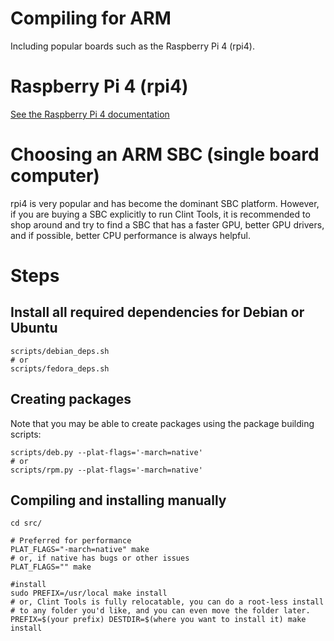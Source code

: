 # Compiling for ARM
Including popular boards such as the Raspberry Pi 4 (rpi4).

# Raspberry Pi 4 (rpi4)
[See the Raspberry Pi 4 documentation](./rpi4.md)

# Choosing an ARM SBC (single board computer)
rpi4 is very popular and has become the dominant SBC platform.  However, if you
are buying a SBC explicitly to run Clint Tools, it is recommended to shop around
and try to find a SBC that has a faster GPU, better GPU drivers, and if
possible, better CPU performance is always helpful.

# Steps
## Install all required dependencies for Debian or Ubuntu
```
scripts/debian_deps.sh
# or
scripts/fedora_deps.sh
```
## Creating packages
Note that you may be able to create packages using the package building
scripts:
```
scripts/deb.py --plat-flags='-march=native'
# or
scripts/rpm.py --plat-flags='-march=native'
```

## Compiling and installing manually
```
cd src/

# Preferred for performance
PLAT_FLAGS="-march=native" make
# or, if native has bugs or other issues
PLAT_FLAGS="" make

#install
sudo PREFIX=/usr/local make install
# or, Clint Tools is fully relocatable, you can do a root-less install
# to any folder you'd like, and you can even move the folder later.
PREFIX=$(your prefix) DESTDIR=$(where you want to install it) make install
```

